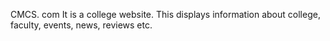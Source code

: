 CMCS. com It is a college website. This displays information about college, faculty, events, news, reviews etc. 
